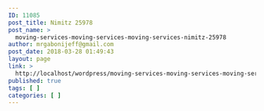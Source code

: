 ```yaml
---
ID: 11085
post_title: Nimitz 25978
post_name: >
  moving-services-moving-services-moving-services-nimitz-25978
author: mrgabonijeff@gmail.com
post_date: 2018-03-28 01:49:43
layout: page
link: >
  http://localhost/wordpress/moving-services-moving-services-moving-services-nimitz-25978/
published: true
tags: [ ]
categories: [ ]
---
```


